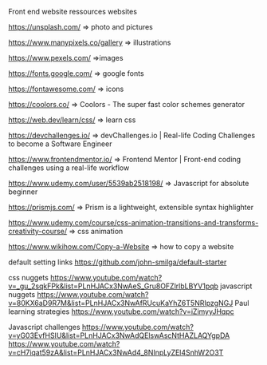 Front end website ressources websites

https://unsplash.com/ => photo and pictures

https://www.manypixels.co/gallery => illustrations

https://www.pexels.com/ =>images

https://fonts.google.com/ => google fonts

https://fontawesome.com/ => icons

https://coolors.co/ => Coolors - The super fast color schemes generator

https://web.dev/learn/css/ => learn css

https://devchallenges.io/ => devChallenges.io | Real-life Coding Challenges to become a Software Engineer

https://www.frontendmentor.io/ => Frontend Mentor | Front-end coding challenges using a real-life workflow

https://www.udemy.com/user/5539ab2518198/ => Javascript for absolute beginner

https://prismjs.com/ ⇒ Prism is a lightweight, extensible syntax highlighter

https://www.udemy.com/course/css-animation-transitions-and-transforms-creativity-course/ => css animation

https://www.wikihow.com/Copy-a-Website => how to copy a website

 default setting links 
 https://github.com/john-smilga/default-starter 

css nuggets
https://www.youtube.com/watch?v=_gu_2sqkFPk&list=PLnHJACx3NwAeS_Gru8OFZlrlbLBYV1pqb 
 javascript nuggets
https://www.youtube.com/watch?v=80KX6aD9R7M&list=PLnHJACx3NwAfRUcuKaYhZ6T5NRIpzgNGJ 
 Paul learning strategies 
https://www.youtube.com/watch?v=iZimyyJHqpc 

 Javascript challenges
https://www.youtube.com/watch?v=yG03EvfHSIU&list=PLnHJACx3NwAdQElswAscNtHAZLAQYgpDA
https://www.youtube.com/watch?v=cH7iqat59zA&list=PLnHJACx3NwAd4_8NInpLyZEl4SnhW2O3T


